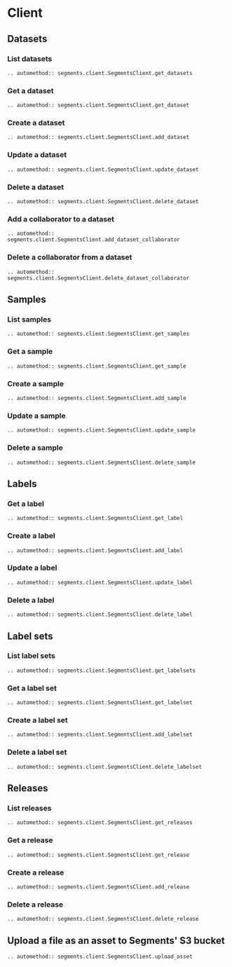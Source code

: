 # Client

## Datasets

### List datasets

```{eval-rst}
.. automethod:: segments.client.SegmentsClient.get_datasets
```

### Get a dataset

```{eval-rst}
.. automethod:: segments.client.SegmentsClient.get_dataset
```

### Create a dataset

```{eval-rst}
.. automethod:: segments.client.SegmentsClient.add_dataset
```

### Update a dataset

```{eval-rst}
.. automethod:: segments.client.SegmentsClient.update_dataset
```

### Delete a dataset

```{eval-rst}
.. automethod:: segments.client.SegmentsClient.delete_dataset
```

### Add a collaborator to a dataset

```{eval-rst}
.. automethod:: segments.client.SegmentsClient.add_dataset_collaborator
```

### Delete a collaborator from a dataset

```{eval-rst}
.. automethod:: segments.client.SegmentsClient.delete_dataset_collaborator
```

## Samples

### List samples

```{eval-rst}
.. automethod:: segments.client.SegmentsClient.get_samples
```

### Get a sample

```{eval-rst}
.. automethod:: segments.client.SegmentsClient.get_sample
```

### Create a sample

```{eval-rst}
.. automethod:: segments.client.SegmentsClient.add_sample
```

### Update a sample

```{eval-rst}
.. automethod:: segments.client.SegmentsClient.update_sample
```

### Delete a sample

```{eval-rst}
.. automethod:: segments.client.SegmentsClient.delete_sample
```

## Labels

### Get a label

```{eval-rst}
.. automethod:: segments.client.SegmentsClient.get_label
```

### Create a label

```{eval-rst}
.. automethod:: segments.client.SegmentsClient.add_label
```

### Update a label

```{eval-rst}
.. automethod:: segments.client.SegmentsClient.update_label
```

### Delete a label

```{eval-rst}
.. automethod:: segments.client.SegmentsClient.delete_label
```

## Label sets

### List label sets

```{eval-rst}
.. automethod:: segments.client.SegmentsClient.get_labelsets
```

### Get a label set

```{eval-rst}
.. automethod:: segments.client.SegmentsClient.get_labelset
```

### Create a label set

```{eval-rst}
.. automethod:: segments.client.SegmentsClient.add_labelset
```

### Delete a label set

```{eval-rst}
.. automethod:: segments.client.SegmentsClient.delete_labelset
```

## Releases

### List releases

```{eval-rst}
.. automethod:: segments.client.SegmentsClient.get_releases
```

### Get a release

```{eval-rst}
.. automethod:: segments.client.SegmentsClient.get_release
```

### Create a release

```{eval-rst}
.. automethod:: segments.client.SegmentsClient.add_release
```

### Delete a release

```{eval-rst}
.. automethod:: segments.client.SegmentsClient.delete_release
```

## Upload a file as an asset to Segments' S3 bucket

```{eval-rst}
.. automethod:: segments.client.SegmentsClient.upload_asset
```
